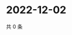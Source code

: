 # 2022-12-02

共 0 条

<!-- BEGIN WEIBO -->
<!-- 最后更新时间 Fri Dec 02 2022 10:46:20 GMT+0800 (China Standard Time) -->

<!-- END WEIBO -->
